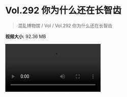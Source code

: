 # Vol.292 你为什么还在长智齿

> 混乱博物馆 / Vol / Vol.292 你为什么还在长智齿

**视频大小**: 92.36 MB

<div class="video"><video src="https://file.hsyhx.top/video/292.mp4" controls preload>🤔 您的浏览器不支持 video 标签</video></div>